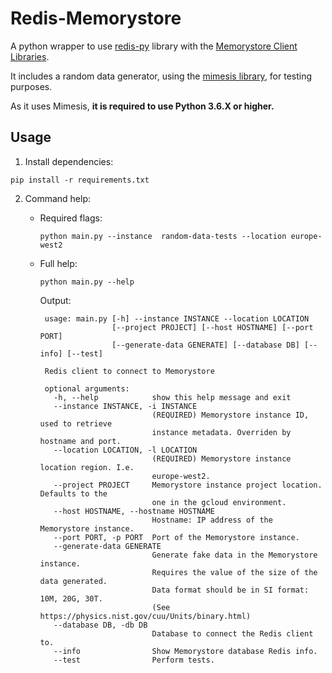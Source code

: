 # Redis-Memorystore

A python wrapper to use [redis-py](https://pypi.org/project/redis/) library with the [Memorystore Client Libraries](https://googleapis.github.io/google-cloud-python/latest/redis/index.html).

It includes a random data generator, using the [mimesis library](https://mimesis.readthedocs.io/), for testing purposes.

As it uses Mimesis, **it is required to use Python 3.6.X or higher.**

## Usage

1. Install dependencies:

`pip install -r requirements.txt`

2. Command help:

   - Required flags:

     `python main.py --instance  random-data-tests --location europe-west2`

   - Full help:

     `python main.py --help`

     Output:

     ```
      usage: main.py [-h] --instance INSTANCE --location LOCATION
                     [--project PROJECT] [--host HOSTNAME] [--port PORT]
                     [--generate-data GENERATE] [--database DB] [--info] [--test]

      Redis client to connect to Memorystore

      optional arguments:
        -h, --help            show this help message and exit
        --instance INSTANCE, -i INSTANCE
                              (REQUIRED) Memorystore instance ID, used to retrieve
                              instance metadata. Overriden by hostname and port.
        --location LOCATION, -l LOCATION
                              (REQUIRED) Memorystore instance location region. I.e.
                              europe-west2.
        --project PROJECT     Memorystore instance project location. Defaults to the
                              one in the gcloud environment.
        --host HOSTNAME, --hostname HOSTNAME
                              Hostname: IP address of the Memorystore instance.
        --port PORT, -p PORT  Port of the Memorystore instance.
        --generate-data GENERATE
                              Generate fake data in the Memorystore instance.
                              Requires the value of the size of the data generated.
                              Data format should be in SI format: 10M, 20G, 30T.
                              (See https://physics.nist.gov/cuu/Units/binary.html)
        --database DB, -db DB
                              Database to connect the Redis client to.
        --info                Show Memorystore database Redis info.
        --test                Perform tests.
     ```
